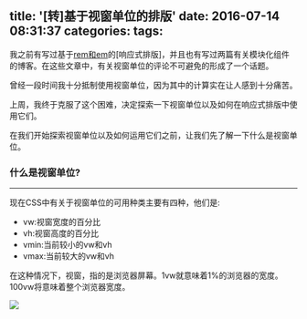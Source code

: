title: '[转]基于视窗单位的排版'
date: 2016-07-14 08:31:37
categories:
tags:
---
我之前有写过基于[rem和em](http://www.w3cplus.com/css/rem-vs-em.html)的[响应式排版]，并且也有写过两篇有关模块化组件的博客。在这些文章中，有关视窗单位的评论不可避免的形成了一个话题。

曾经一段时间我十分抵制使用视窗单位，因为其中的计算实在让人感到十分痛苦。

上周，我终于克服了这个困难，决定探索一下视窗单位以及如何在响应式排版中使用它们。

在我们开始探索视窗单位以及如何运用它们之前，让我们先了解一下什么是视窗单位。

### 什么是视窗单位?
---
现在CSS中有关于视窗单位的可用种类主要有四种，他们是:

* vw:视窗宽度的百分比
* vh:视窗高度的百分比
* vmin:当前较小的vw和vh
* vmax:当前较大的vw和vh

在这种情况下，视窗，指的是浏览器屏幕。1vw就意味着1%的浏览器的宽度。100vw将意味着整个浏览器宽度。

![](http://cdn.w3cplus.com/cdn/farfuture/xVCg6Vvwie8E41Dw5xpqQmUd3k83I0u4MSDvO3qA4MA/mtime:1459255814/sites/default/files/blogs/2016/1603/viewport-units.png)